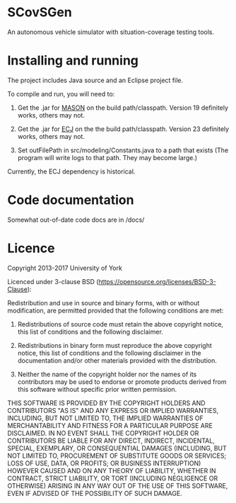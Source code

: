 # SCovSGen
An autonomous vehicle simulator with situation-coverage testing tools.

# Installing and running
The project includes Java source and an Eclipse project file.

To compile and run, you will need to:

1. Get the .jar for [MASON](http://cs.gmu.edu/~eclab/projects/mason/) on the build path/classpath. Version 19 definitely works, others may not.

2. Get the .jar for [ECJ](https://cs.gmu.edu/~eclab/projects/ecj/) on the the build path/classpath. Version 23 definitely works, others may not.

3. Set outFilePath in src/modeling/Constants.java to a path that exists (The program will write logs to that path. They may become large.)

Currently, the ECJ dependency is historical.

# Code documentation
Somewhat out-of-date code docs are in /docs/

# Licence
Copyright 2013-2017 University of York

Licenced under 3-clause BSD (https://opensource.org/licenses/BSD-3-Clause):

Redistribution and use in source and binary forms, with or without modification, are permitted provided that the following conditions are met:

1. Redistributions of source code must retain the above copyright notice, this list of conditions and the following disclaimer.

2. Redistributions in binary form must reproduce the above copyright notice, this list of conditions and the following disclaimer in the documentation and/or other materials provided with the distribution.

3. Neither the name of the copyright holder nor the names of its contributors may be used to endorse or promote products derived from this software without specific prior written permission.

THIS SOFTWARE IS PROVIDED BY THE COPYRIGHT HOLDERS AND CONTRIBUTORS "AS IS" AND ANY EXPRESS OR IMPLIED WARRANTIES, INCLUDING, BUT NOT LIMITED TO, THE IMPLIED WARRANTIES OF MERCHANTABILITY AND FITNESS FOR A PARTICULAR PURPOSE ARE DISCLAIMED. IN NO EVENT SHALL THE COPYRIGHT HOLDER OR CONTRIBUTORS BE LIABLE FOR ANY DIRECT, INDIRECT, INCIDENTAL, SPECIAL, EXEMPLARY, OR CONSEQUENTIAL DAMAGES (INCLUDING, BUT NOT LIMITED TO, PROCUREMENT OF SUBSTITUTE GOODS OR SERVICES; LOSS OF USE, DATA, OR PROFITS; OR BUSINESS INTERRUPTION) HOWEVER CAUSED AND ON ANY THEORY OF LIABILITY, WHETHER IN CONTRACT, STRICT LIABILITY, OR TORT (INCLUDING NEGLIGENCE OR OTHERWISE) ARISING IN ANY WAY OUT OF THE USE OF THIS SOFTWARE, EVEN IF ADVISED OF THE POSSIBILITY OF SUCH DAMAGE.
